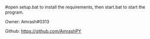 #open setup.bat to install the requirements, then start.bat to start the program.

Owner: Amrash#0313

Github: https://github.com/AmrashPY